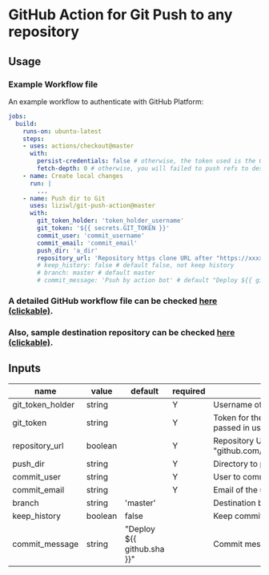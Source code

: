# GitHub Action for Git Push to any repository

## Usage

### Example Workflow file

An example workflow to authenticate with GitHub Platform:

```yaml
jobs:
  build:
    runs-on: ubuntu-latest
    steps:
    - uses: actions/checkout@master
      with:
        persist-credentials: false # otherwise, the token used is the GITHUB_TOKEN, instead of your personal token
        fetch-depth: 0 # otherwise, you will failed to push refs to dest repo
    - name: Create local changes
      run: |
        ...
    - name: Push dir to Git
      uses: liziwl/git-push-action@master
      with:
        git_token_holder: 'token_holder_username'
        git_token: '${{ secrets.GIT_TOKEN }}'
        commit_user: 'commit_username'
        commit_email: 'commit_email'
        push_dir: 'a_dir'
        repository_url: 'Repository https clone URL after "https://xxxx@"'
        # keep_history: false # default false, not keep history
        # branch: master # default master
        # commit_message: 'Psuh by action bot' # default "Deploy ${{ github.sha }}"
```

### A detailed GitHub workflow file can be checked [**here (clickable)**](.github/workflows/test.yml).
### Also, sample destination repository can be checked [**here (clickable)**](https://bitbucket.org/liziwl/push-action-demo).


## Inputs

| name | value | default | required | description |
|-|-|-|-|-|
| git_token_holder | string |  | Y | Username of token holder |
| git_token | string |  | Y | Token for the destination repo. Can be passed in using $\{{ secrets.GIT_TOKEN }} |
| repository_url | boolean |  | Y | Repository URL after "https://xxxx@", like "github.com/USER_NAME/REPO_NAME.git" |
| push_dir | string |  | Y | Directory to push |
| commit_user | string |  | Y | User to commit |
| commit_email | string |  | Y | Email of the user to commit |
| branch | string | 'master' |  | Destination branch to push changes |
| keep_history | boolean | false |  | Keep commit history |
| commit_message | string | "Deploy ${{ github.sha }}" |  | Commit messgae |